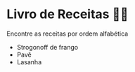 # Livro de Receitas :woman_cook:

Encontre as receitas por ordem alfabética

- Strogonoff de frango
- Pavê
- Lasanha
